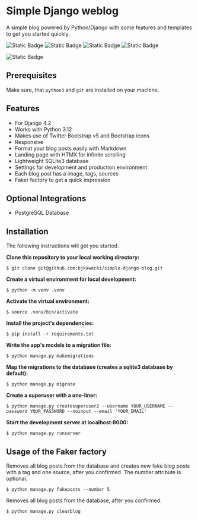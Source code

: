 # Simple Django weblog

A simple blog powered by Python/Django with some features and templates to get you started quickly.

![Static Badge](https://img.shields.io/badge/DJANGO-4.2-%23092E20?style=flat-square&logo=django&labelColor=%23092E20&color=gray)
![Static Badge](https://img.shields.io/badge/BOOTSTRAP-5-%237952B3?style=flat-square&logo=bootstrap&logoColor=white&labelColor=%237952B3&color=gray)
![Static Badge](https://img.shields.io/badge/HTMX-%233366CC?style=flat-square&logo=htmx&labelColor=%233366CC)
![Static Badge](https://img.shields.io/badge/MARKDOWN-%23000000?style=flat-square&logo=markdown&labelColor=%23000000)

![Static Badge](https://img.shields.io/badge/MARKDOWN-%000000?style=flat&logo=markdown)


## Prerequisites

Make sure, that `python3` and `git` are installed on your machine.

## Features

- For Django 4.2
- Works with Python 3.12
- Makes use of Twitter Bootstrap v5 and Bootstrap icons
- Responsive
- Format your blog posts easily with Markdown
- Landing page with HTMX for infinite scrolling 
- Lightweight SQLite3 database
- Settings for development and production environment
- Each blog post has a image, tags, sources
- Faker factory to get a quick impression


## Optional Integrations

- PostgreSQL Database

## Installation

The following instructions will get you started.

**Clone this repository to your local working directory:**
```
$ git clone git@github.com:bjkawecki/simple-django-blog.git
```
**Create a virtual environment for local development:**
```
$ python -m venv .venv
```
**Activate the virtual environment:**
```
$ source .venv/bin/activate
```
**Install the project's dependencies:**
```
$ pip install -r requirements.txt
```
**Write the app's models to a migration file:**
```
$ python manage.py makemigrations
```
**Map the migrations to the database (creates a sqlite3 database by default):**
```
$ python manage.py migrate
```
**Create a superuser with a one-liner:**
```
$ python manage.py createsuperuser2 --username YOUR_USERNAME --password YOUR_PASSWORD --noinput --email 'YOUR_EMAIL'
```
**Start the development server at localhost:8000:**
```
$ python manage.py runserver
```


## Usage of the Faker factory

Removes all blog posts from the database and creates new fake blog posts with a tag and one source, after you confirmed. The number attribute is optional.
```
$ python manage.py fakeposts --number 5
```

Removes all blog posts from the database, after you confirmed.
```
$ python manage.py clearblog
```